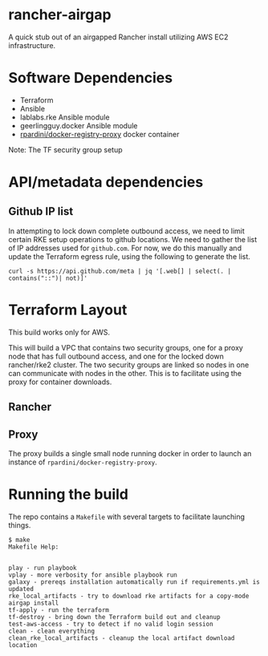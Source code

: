 # rancher-airgap

A quick stub out of an airgapped Rancher install utilizing AWS EC2 infrastructure.


# Software Dependencies

* Terraform
* Ansible
* lablabs.rke Ansible module
* geerlingguy.docker Ansible module
* [rpardini/docker-registry-proxy](https://github.com/rpardini/docker-registry-proxy) docker container


Note: The TF security group setup 

# API/metadata dependencies

## Github IP list

In attempting to lock down complete outbound access, we need to limit certain RKE setup operations to github locations. We need to gather the list of IP addresses used for `github.com`. For now, we do this manually and update the Terraform egress rule, using the following to generate the list.

```
curl -s https://api.github.com/meta | jq '[.web[] | select(. | contains("::")| not)]'
```

# Terraform Layout

This build works only for AWS.

This will build a VPC that contains two security groups, one for a proxy node that has full outbound access, and one for the locked down rancher/rke2 cluster. The two security groups are linked so nodes in one can communicate with nodes in the other. This is to facilitate using the proxy for container downloads.

## Rancher

## Proxy

The proxy builds a single small node running docker in order to launch an instance of `rpardini/docker-registry-proxy`.


# Running the build

The repo contains a `Makefile` with several targets to facilitate launching things.

```
$ make
Makefile Help:


play - run playbook
vplay - more verbosity for ansible playbook run
galaxy - prereqs installation automatically run if requirements.yml is updated
rke_local_artifacts - try to download rke artifacts for a copy-mode airgap install
tf-apply - run the terraform
tf-destroy - bring down the Terraform build out and cleanup
test-aws-access - try to detect if no valid login session
clean - clean everything
clean_rke_local_artifacts - cleanup the local artifact download location
```

